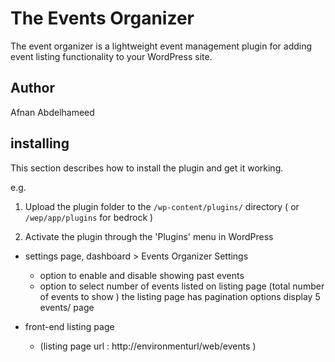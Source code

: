 # The Events Organizer
The event organizer is a lightweight event management plugin for adding event listing functionality to your WordPress site.
## Author
Afnan Abdelhameed



## installing
This section describes how to install the plugin and get it working.

e.g.

1. Upload the plugin folder to the `/wp-content/plugins/` directory ( or `/wep/app/plugins` for bedrock )

1. Activate the plugin through the 'Plugins' menu in WordPress



* settings page, dashboard > Events Organizer Settings
   - option to enable and disable showing past events
   - option to select number of events listed on listing page (total number of events to show )
    the listing page has pagination options display 5 events/ page 
   
* front-end listing page
   - (listing page url : http://environmenturl/web/events )
